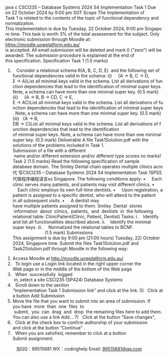 java c
CSCI235 – Database Systems 
2024 S4 
Implementation Task 1 
Due on 22 October 2024 by 9:00 pm SGT 
Scope 
The Implementation of Task 1 is related to the contents of the topic of functional dependency and normalization.
This Implementation is due by Tuesday, 22 October 2024, 9:00 pm Singapore time. This task is worth 3% of the total assessment for the subject.
Only electronic submission through Moodle at:
https://moodle.uowplatform.edu.au/ 
is accepted. All email submission will be deleted and mark 0 (“zero”) will be awarded.
The submission procedure is explained at the end of this specification.
Specification 
Task 1 (1.5 marks) 
1.    Consider a relational schema R(A, B, C, D, E)  and the following set of functional dependencies valid in the schema:
(i)     {A → B, C → D, E → A}List all minimal keys valid in the schema. List all derivations of function dependencies that lead to the identification of minimal super keys. Note, a schema can have more than one minimal super key. (0.5 mark) 
(ii)     {A → B, B → CD, C → E, E → AC}List all minimal keys valid in the schema. List all derivations of function dependencies that lead to the identification of minimal super keys. Note, a schema can have more than one minimal super key. (0.5 mark) 
(iii)   {A → B, DB → C}List all minimal keys valid in the schema. List all derivations of function dependencies that lead to the identification of minimal super keys. Note, a schema can have more than one minimal super key. (0.5 mark) 
Deliverable 
A file Task1Solution.pdf with the solutions of the problems included in Task 1.
Submission of a file with a different  name and/or different extension and/or different type scores no marks!
Task 2 (1.5 marks) 
Read the following specification of sample database domain.
The Smiley Dental chain operates multiple clinics acro代 写CSCI235 – Database Systems 2024 S4 Implementation Task 1SPSS
代做程序编程语言ss Singapore. The following conditions apply:
•     Each clinic serves many patients, and patients may visit different clinics.
•     Each clinic employs its own full-time dentists.
•     Upon registration, a patient is assigned to a specific dentist, who will attend to the patient in all subsequent visits.
•     A dentist may have multiple patients assigned to them.
Smiley  Dental  stores  information  about  clinics,  patients,  and  dentists  in  the following relational table:
ClinicPatient(Clinic, Patient, Dentist) 
Tasks:
i.    Identify and list all functionalities described above.
ii.    Identify the minimal super keys.
iii.     Normalized the relational tables to BCNF.                                                  (1.5 mark)
Submissions 
This assignment is due by 9:00 pm (21:00 hours) Tuesday, 22) October 2024, Singapore time.
Submit the files Task1Solution.pdf and Task2Solution.pdf through Moodle in the following way:
1) Access Moodle at http://moodle.uowplatform.edu.au/ 
2)   To login use a Login link located in the right upper corner the Web page or in the middle of the bottom of the Web page
3)   When  successfully  logged  in, select a site CSCI235 (SP424) Database Systems
4)   Scroll down to the section “Implementation Task 1 Submission link” and click at the link.
5)   Click at a button Add Submission
6) Move the file that you want to submit into an area of submission. If you have  more  than  one  files  to  submit,  you  can  drag  and  drop  the remaining files here to add them. You can also use a link Add… 
7)   Click at the button “Save changes”,
8)   Click at the check box to confirm authorship of your submission and click at the button “Continue” .
9)   When you are satisfied, remember to click at a button Submit assignment.



         
加QQ：99515681  WX：codinghelp  Email: 99515681@qq.com
